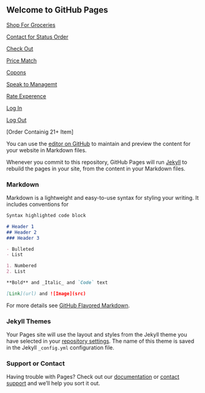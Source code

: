 ## Welcome to GitHub Pages

[Shop For Groceries](Shop-For-Groceries.html)

[Contact for Status Order](Contact-for-Status-Order.html)

[Check Out](Check-Out.html)

[Price Match](Price-Match.html)

[Copons](Coupons.html)

[Speak to Managemt](Speak-to-Managment.html)

[Rate Experence](Rate-Experence.html)

[Log In](Log-In.html)

[Log Out](Log-Out.html)



[Order Containig 21+ Item]

You can use the [editor on GitHub](https://github.com/esedill/Grocery/edit/gh-pages/index.md) to maintain and preview the content for your website in Markdown files.

Whenever you commit to this repository, GitHub Pages will run [Jekyll](https://jekyllrb.com/) to rebuild the pages in your site, from the content in your Markdown files.

### Markdown

Markdown is a lightweight and easy-to-use syntax for styling your writing. It includes conventions for

```markdown
Syntax highlighted code block

# Header 1
## Header 2
### Header 3

- Bulleted
- List

1. Numbered
2. List

**Bold** and _Italic_ and `Code` text

[Link](url) and ![Image](src)
```

For more details see [GitHub Flavored Markdown](https://guides.github.com/features/mastering-markdown/).

### Jekyll Themes

Your Pages site will use the layout and styles from the Jekyll theme you have selected in your [repository settings](https://github.com/esedill/Grocery/settings). The name of this theme is saved in the Jekyll `_config.yml` configuration file.

### Support or Contact

Having trouble with Pages? Check out our [documentation](https://docs.github.com/categories/github-pages-basics/) or [contact support](https://support.github.com/contact) and we’ll help you sort it out.
